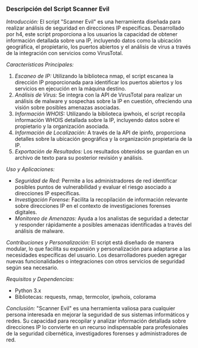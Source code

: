 ### Descripción del Script Scanner Evil

*Introducción:*
El script "Scanner Evil" es una herramienta diseñada para realizar análisis de seguridad en direcciones IP específicas. Desarrollado por h4, este script proporciona a los usuarios la capacidad de obtener información detallada sobre una IP, incluyendo datos como la ubicación geográfica, el propietario, los puertos abiertos y el análisis de virus a través de la integración con servicios como VirusTotal.

*Características Principales:*
1. *Escaneo de IP:* Utilizando la biblioteca nmap, el script escanea la dirección IP proporcionada para identificar los puertos abiertos y los servicios en ejecución en la máquina destino.
2. *Análisis de Virus:* Se integra con la API de VirusTotal para realizar un análisis de malware y sospechas sobre la IP en cuestión, ofreciendo una visión sobre posibles amenazas asociadas.
3. *Información WHOIS:* Utilizando la biblioteca ipwhois, el script recopila información WHOIS detallada sobre la IP, incluyendo datos sobre el propietario y la organización asociada.
4. *Información de Localización:* A través de la API de ipinfo, proporciona detalles sobre la ubicación geográfica y la organización propietaria de la IP.
5. *Exportación de Resultados:* Los resultados obtenidos se guardan en un archivo de texto para su posterior revisión y análisis.

*Uso y Aplicaciones:*
- *Seguridad de Red:* Permite a los administradores de red identificar posibles puntos de vulnerabilidad y evaluar el riesgo asociado a direcciones IP específicas.
- *Investigación Forense:* Facilita la recopilación de información relevante sobre direcciones IP en el contexto de investigaciones forenses digitales.
- *Monitoreo de Amenazas:* Ayuda a los analistas de seguridad a detectar y responder rápidamente a posibles amenazas identificadas a través del análisis de malware.

*Contribuciones y Personalización:*
El script está diseñado de manera modular, lo que facilita su expansión y personalización para adaptarse a las necesidades específicas del usuario. Los desarrolladores pueden agregar nuevas funcionalidades o integraciones con otros servicios de seguridad según sea necesario.

*Requisitos y Dependencias:*
- Python 3.x
- Bibliotecas: requests, nmap, termcolor, ipwhois, colorama

*Conclusión:*
"Scanner Evil" es una herramienta valiosa para cualquier persona interesada en mejorar la seguridad de sus sistemas informáticos y redes. Su capacidad para recopilar y analizar información detallada sobre direcciones IP lo convierte en un recurso indispensable para profesionales de la seguridad cibernética, investigadores forenses y administradores de red.
